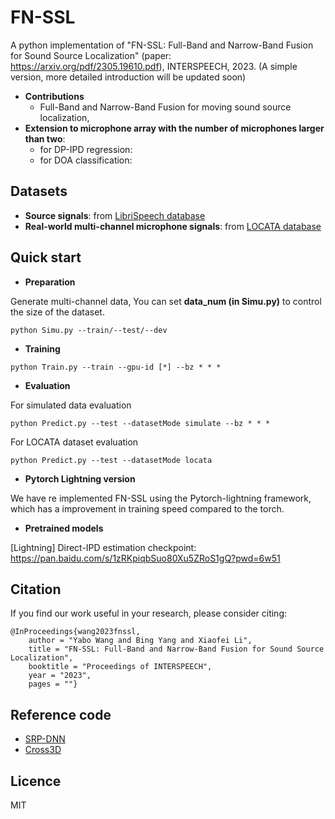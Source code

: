 # FN-SSL
A python implementation of "FN-SSL: Full-Band and Narrow-Band Fusion for Sound Source Localization" (paper: https://arxiv.org/pdf/2305.19610.pdf), INTERSPEECH, 2023. (A simple version, more detailed introduction will be updated soon)

+ **Contributions** 
  - Full-Band and Narrow-Band Fusion for moving sound source localization,
+ **Extension to microphone array with the number of microphones larger than two**: 
  - for DP-IPD regression:
  - for DOA classification:

## Datasets
+ **Source signals**: from <a href="http://www.openslr.org/12/" target="_blank">LibriSpeech database</a> 
+ **Real-world multi-channel microphone signals**: from <a href="https://www.locata.lms.tf.fau.de/datasets/" target="_blank">LOCATA database</a> 
  
## Quick start
+ **Preparation** 

Generate multi-channel data, You can set **data_num (in Simu.py)** to control the size of the dataset.
```
python Simu.py --train/--test/--dev
```
+ **Training**
```
python Train.py --train --gpu-id [*] --bz * * * 
```

+ **Evaluation** 
  
For simulated data evaluation
```
python Predict.py --test --datasetMode simulate --bz * * *
```
  
  For LOCATA dataset evaluation
 
```
python Predict.py --test --datasetMode locata
```
+ **Pytorch Lightning version**

We have re implemented FN-SSL using the Pytorch-lightning framework, which has a improvement in training speed compared to the torch.

+ **Pretrained models**

[Lightning] Direct-IPD estimation checkpoint: https://pan.baidu.com/s/1zRKpiqbSuo80Xu5ZRoS1gQ?pwd=6w51

## Citation
If you find our work useful in your research, please consider citing:
```
@InProceedings{wang2023fnssl,
    author = "Yabo Wang and Bing Yang and Xiaofei Li",
    title = "FN-SSL: Full-Band and Narrow-Band Fusion for Sound Source Localization",
    booktitle = "Proceedings of INTERSPEECH",
    year = "2023",
    pages = ""}
```

## Reference code 
- <a href="https://github.com/BingYang-20/SRP-DNN" target="_blank">SRP-DNN</a> 
- <a href="https://github.com/DavidDiazGuerra/Cross3D" target="_blank">Cross3D</a> 

## Licence
MIT


